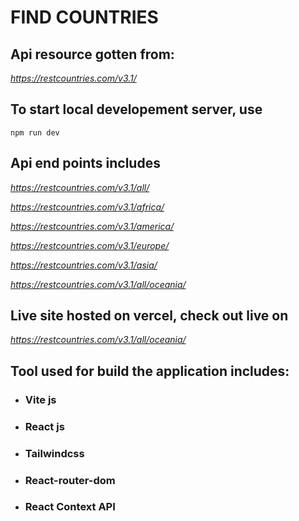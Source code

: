 # FIND COUNTRIES
## Api resource gotten from: 
*https://restcountries.com/v3.1/*

## To start local developement server, use   
    npm run dev 
## Api end points includes
*https://restcountries.com/v3.1/all/*

*https://restcountries.com/v3.1/africa/*

*https://restcountries.com/v3.1/america/*

*https://restcountries.com/v3.1/europe/*

*https://restcountries.com/v3.1/asia/*

*https://restcountries.com/v3.1/all/oceania/*

## Live site hosted on vercel, check out live on 

*https://restcountries.com/v3.1/all/oceania/*


## Tool used for build the application includes:

- ### Vite js
- ### React js  
- ### Tailwindcss
- ### React-router-dom
- ### React Context API
